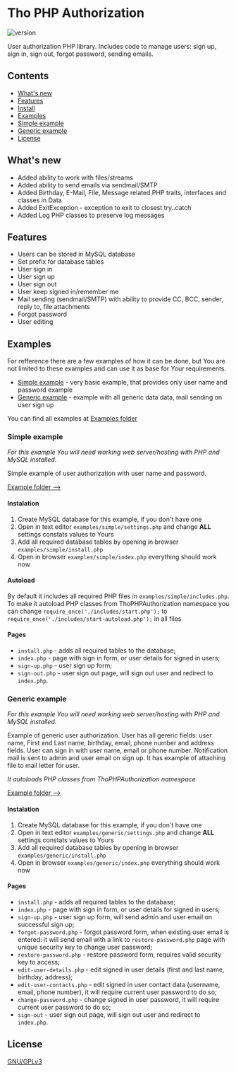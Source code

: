 # Tho PHP Authorization
![version](https://img.shields.io/badge/Version-1.0.1-green.svg)

User authorization PHP library. Includes code to manage users: sign up, sign in, sign out, forgot password, sending emails.

## Contents
+ [What's new](#whats-new)
+ [Features](#features)
+ [Install](#simple-example)
+ [Examples](#examples)
+ [Simple example](#simple-example)
+ [Generic example](#generic-example)
+ [License](#license)


## What's new
- Added ability to work with files/streams
- Added ability to send emails via sendmail/SMTP
- Added Birthday, E-Mail, File, Message related PHP traits, interfaces and classes in Data
- Added ExitException - exception to exit to closest try..catch
- Added Log PHP classes to preserve log messages

## Features
- Users can be stored in MySQL database
- Set prefix for database tables
- User sign in
- User sign up
- User sign out
- User keep signed in/remember me
- Mail sending (sendmail/SMTP) with ability to provide CC, BCC, sender, reply to, file attachments
- Forgot password
- User editing

## Examples
For refference there are a few examples of how it can be done, but You are not limited to these examples and can use it as base for Your requirements.

- [Simple example](#simple-example) - very basic example, that provides only user name and password example
- [Generic example](#generic-example) - example with all generic data data, mail sending on user sign up

You can find all examples at [Examples folder](examples)


### Simple example
*For this example You will need working web server/hosting with PHP and MySQL installed.*

Simple example of user authorization with user name and password.

[Example folder -->](examples/simple)

#### Instalation
1. Create MySQL database for this example, if you don't have one
2. Open in text editor `examples/simple/settings.php` and change **ALL** settings constats values to Yours
3. Add all required database tables by opening in browser `examples/simple/install.php`
4. Open in browser `examples/simple/index.php` everything should work now

#### Autoload
By default it includes all required PHP files in `examples/simple/includes.php`.
To make it autoload PHP classes from ThoPHPAuthorization namespace you can change `require_once('./includes/start.php');` to `require_once('./includes/start-autoload.php');` in all files

#### Pages
- `install.php` - adds all required tables to the database;
- `index.php` - page with sign in form, or user details for signed in users;
- `sign-up.php` - user sign up form;
- `sign-out.php` - user sign out page, will sign out user and redirect to `index.php`.


### Generic example
*For this example You will need working web server/hosting with PHP and MySQL installed.*

Example of generic user authorization.
User has all gereric fields: user name, First and Last name, birthday, email, phone number and address fields.
User can sign in with user name, email or phone number.
Notification mail is sent to admin and user email on sign up.
It has example of attaching file to mail letter for user.


*It autoloads PHP classes from ThoPHPAuthorization namespace*

[Example folder -->](examples/generic)

#### Instalation
1. Create MySQL database for this example, if you don't have one
2. Open in text editor `examples/generic/settings.php` and change **ALL** settings constats values to Yours
3. Add all required database tables by opening in browser `examples/generic/install.php`
4. Open in browser `examples/generic/index.php` everything should work now

#### Pages
- `install.php` - adds all required tables to the database;
- `index.php` - page with sign in form, or user details for signed in users;
- `sign-up.php` - user sign up form, will send admin and user email on successful sign up;
- `forgot-password.php` - forgot password form, when existing user email is entered: it will send email with a link to `restore-password.php` page with unique security key to change user password;
- `restore-password.php` - restore password form, requires valid security key to access;
- `edit-user-details.php` - edit signed in user details (first and last name, birthday, address);
- `edit-user-contacts.php` - edit signed in user contact data (username, email, phone number), it will require current user password to do so;
- `change-password.php` - change signed in user password, it will require current user password to do so;
- `sign-out` - user sign out page, will sign out user and redirect to `index.php`.

## License

[GNU/GPLv3](LICENSE)